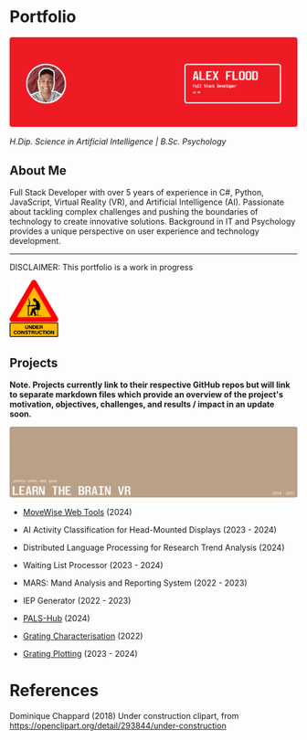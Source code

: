 # Portfolio

![Portfolio Cover Photo](./images/Portfolio%20Cover%20Photo.png)

*H.Dip. Science in Artificial Intelligence | B.Sc. Psychology*

## About Me

Full Stack Developer with over 5 years of experience in C#, Python,
JavaScript, Virtual Reality (VR), and Artificial Intelligence (AI).
Passionate about tackling complex challenges and pushing the
boundaries of technology to create innovative solutions.
Background in IT and Psychology provides a unique perspective on
user experience and technology development. 

---

DISCLAIMER: This portfolio is a work in progress

<img src="./images/Under%20construction.png" alt="Under Construction Clipart" width="85" height="100">


## Projects

**Note. Projects currently link to their respective GitHub repos but will link to separate markdown files which provide an overview of the project's motivation, objectives, challenges, and results / impact in an update soon.**

![Learn the Brain VR (2018 - 2021)](./images/project%20covers/Learn%20the%20Brain%20VR.png)
- [MoveWise Web Tools](https://github.com/SaikoTechnology/MoveWise.ie) (2024)
- AI Activity Classification for Head-Mounted Displays (2023 - 2024)
- Distributed Language Processing for Research Trend Analysis (2024)
- Waiting List Processor (2023 - 2024)

- MARS: Mand Analysis and Reporting System (2022 - 2023)
- IEP Generator (2022 - 2023)
- [PALS-Hub](https://github.com/SaikoTechnology/PALS-Hub) (2024)
- [Grating Characterisation](https://github.com/SaikoTechnology/Grating-Characterisation) (2022)
- [Grating Plotting](https://github.com/SaikoTechnology/Grating-Plotting) (2023 - 2024)


# References

Dominique Chappard (2018) Under construction clipart, from https://openclipart.org/detail/293844/under-construction